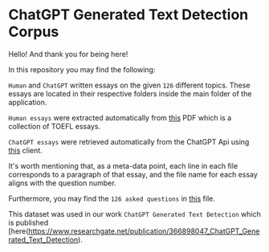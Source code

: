 # ChatGPT Generated Text Detection Corpus

Hello! And thank you for being here!

In this repository you may find the following:

 ``Human`` and ``ChatGPT`` written essays on the given ``126`` different topics. These essays are located in their respective folders inside the main folder of the application.


``Human essays`` were extracted automatically from [this](https://englishclubmskh.files.wordpress.com/2018/09/toefl-essays.pdf) PDF which is a collection of TOEFL essays.

``ChatGPT essays`` were retrieved automatically from the ChatGPT Api using [this](https://github.com/acheong08/ChatGPT) client.

It's worth mentioning that, as a meta-data point, each line in each file corresponds to a paragraph of that essay, and the file name for each essay aligns with the question number.

Furthermore, you may find the ``126 asked questions`` in [this](https://github.com) file.

This dataset was used in our work ``ChatGPT Generated Text Detection`` which is published [here(https://www.researchgate.net/publication/366898047_ChatGPT_Generated_Text_Detection).
